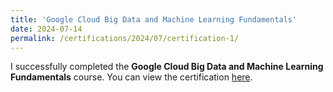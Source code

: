 ```yaml
---
title: 'Google Cloud Big Data and Machine Learning Fundamentals'
date: 2024-07-14
permalink: /certifications/2024/07/certification-1/
---
```


I successfully completed the **Google Cloud Big Data and Machine Learning Fundamentals** course. You can view the certification [here](https://www.cloudskillsboost.google/public_profiles/d6d99eb8-26ca-447c-8b05-1b8bbd4e97b3/badges/9769738?utm_medium=social&utm_source=linkedin&utm_campaign=ql-social-share).

